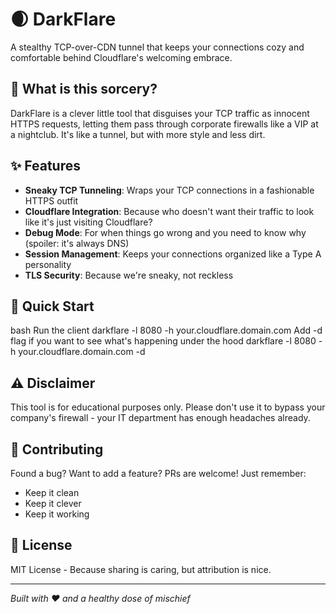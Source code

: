 # 🌒 DarkFlare

A stealthy TCP-over-CDN tunnel that keeps your connections cozy and comfortable behind Cloudflare's welcoming embrace.

## 🤔 What is this sorcery?

DarkFlare is a clever little tool that disguises your TCP traffic as innocent HTTPS requests, letting them pass through corporate firewalls like a VIP at a nightclub. It's like a tunnel, but with more style and less dirt.

## ✨ Features

- **Sneaky TCP Tunneling**: Wraps your TCP connections in a fashionable HTTPS outfit
- **Cloudflare Integration**: Because who doesn't want their traffic to look like it's just visiting Cloudflare?
- **Debug Mode**: For when things go wrong and you need to know why (spoiler: it's always DNS)
- **Session Management**: Keeps your connections organized like a Type A personality
- **TLS Security**: Because we're sneaky, not reckless

## 🚀 Quick Start
bash
Run the client
darkflare -l 8080 -h your.cloudflare.domain.com
Add -d flag if you want to see what's happening under the hood
darkflare -l 8080 -h your.cloudflare.domain.com -d


## ⚠️ Disclaimer

This tool is for educational purposes only. Please don't use it to bypass your company's firewall - your IT department has enough headaches already.

## 🤝 Contributing

Found a bug? Want to add a feature? PRs are welcome! Just remember:
- Keep it clean
- Keep it clever
- Keep it working

## 📜 License

MIT License - Because sharing is caring, but attribution is nice.

---
*Built with ❤️ and a healthy dose of mischief*

